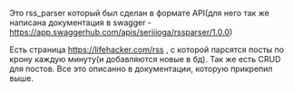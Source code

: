 Это rss_parser который был сделан в формате API(для него так же написана документация в swagger - <a href="https://app.swaggerhub.com/apis/seriiioga/rssparser/1.0.0">https://app.swaggerhub.com/apis/seriiioga/rssparser/1.0.0</a>)

Есть страница https://lifehacker.com/rss , с которой парсятся посты по крону каждую минуту(и добавляются новые в бд). Так же есть CRUD для постов. Все это описанно в документации, которую прикрепил выше.
